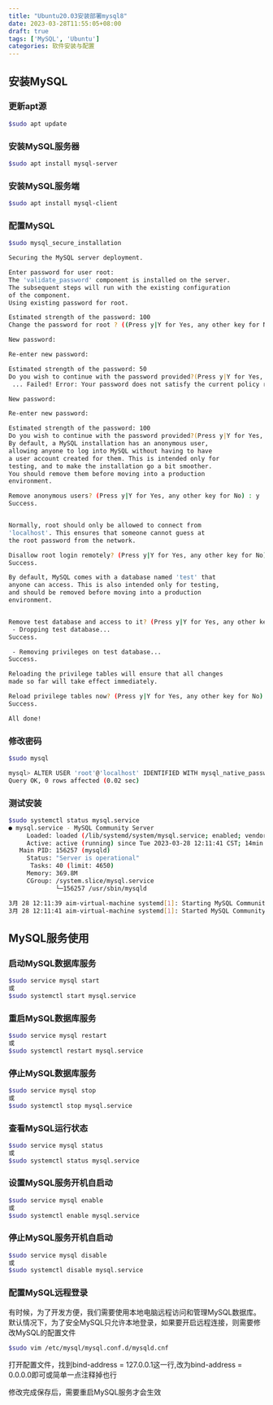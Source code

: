 ```yaml
---
title: "Ubuntu20.03安装部署mysql8"
date: 2023-03-28T11:55:05+08:00
draft: true
tags: ['MySQL', 'Ubuntu']
categories: 软件安装与配置
---
```




## 安装MySQL

### 更新apt源

```bash
$sudo apt update
```

### 安装MySQL服务器

```bash
$sudo apt install mysql-server
```

### 安装MySQL服务端

```bash
$sudo apt install mysql-client
```

### 配置MySQL

```bash
$sudo mysql_secure_installation

Securing the MySQL server deployment.

Enter password for user root:
The 'validate_password' component is installed on the server.
The subsequent steps will run with the existing configuration
of the component.
Using existing password for root.

Estimated strength of the password: 100
Change the password for root ? ((Press y|Y for Yes, any other key for No) : y

New password:

Re-enter new password:

Estimated strength of the password: 50
Do you wish to continue with the password provided?(Press y|Y for Yes, any other key for No) : y
 ... Failed! Error: Your password does not satisfy the current policy requirements

New password:

Re-enter new password:

Estimated strength of the password: 100
Do you wish to continue with the password provided?(Press y|Y for Yes, any other key for No) : y
By default, a MySQL installation has an anonymous user,
allowing anyone to log into MySQL without having to have
a user account created for them. This is intended only for
testing, and to make the installation go a bit smoother.
You should remove them before moving into a production
environment.

Remove anonymous users? (Press y|Y for Yes, any other key for No) : y
Success.


Normally, root should only be allowed to connect from
'localhost'. This ensures that someone cannot guess at
the root password from the network.

Disallow root login remotely? (Press y|Y for Yes, any other key for No) : y
Success.

By default, MySQL comes with a database named 'test' that
anyone can access. This is also intended only for testing,
and should be removed before moving into a production
environment.


Remove test database and access to it? (Press y|Y for Yes, any other key for No) : y
 - Dropping test database...
Success.

 - Removing privileges on test database...
Success.

Reloading the privilege tables will ensure that all changes
made so far will take effect immediately.

Reload privilege tables now? (Press y|Y for Yes, any other key for No) : y
Success.

All done!
```

### 修改密码

```bash
$sudo mysql

mysql> ALTER USER 'root'@'localhost' IDENTIFIED WITH mysql_native_password by 'mynewpassword';
Query OK, 0 rows affected (0.02 sec)
```

### 测试安装

```bash
$sudo systemctl status mysql.service
● mysql.service - MySQL Community Server
     Loaded: loaded (/lib/systemd/system/mysql.service; enabled; vendor preset: enabled)
     Active: active (running) since Tue 2023-03-28 12:11:41 CST; 14min ago
   Main PID: 156257 (mysqld)
     Status: "Server is operational"
      Tasks: 40 (limit: 4650)
     Memory: 369.8M
     CGroup: /system.slice/mysql.service
             └─156257 /usr/sbin/mysqld

3月 28 12:11:39 aim-virtual-machine systemd[1]: Starting MySQL Community Server...
3月 28 12:11:41 aim-virtual-machine systemd[1]: Started MySQL Community Server.
```

## MySQL服务使用

### 启动MySQL数据库服务

```bash
$sudo service mysql start
或
$sudo systemctl start mysql.service
```



### 重启MySQL数据库服务

```bash
$sudo service mysql restart
或
$sudo systemctl restart mysql.service
```



### 停止MySQL数据库服务

```bash
$sudo service mysql stop
或
$sudo systemctl stop mysql.service
```



### 查看MySQL运行状态

```bash
$sudo service mysql status
或
$sudo systemctl status mysql.service
```



### 设置MySQL服务开机自启动

```bash
$sudo service mysql enable
或
$sudo systemctl enable mysql.service
```



### 停止MySQL服务开机自启动

```bash
$sudo service mysql disable
或
$sudo systemctl disable mysql.service
```



### 配置MySQL远程登录

有时候，为了开发方便，我们需要使用本地电脑远程访问和管理MySQL数据库。默认情况下，为了安全MySQL只允许本地登录，如果要开启远程连接，则需要修改MySQL的配置文件

```bash
$sudo vim /etc/mysql/mysql.conf.d/mysqld.cnf
```

打开配置文件，找到bind-address = 127.0.0.1这一行,改为bind-address = 0.0.0.0即可或简单一点注释掉也行

修改完成保存后，需要重启MySQL服务才会生效

